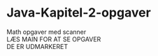 # Java-Kapitel-2-opgaver
Math opgaver med scanner
<br/>
 LÆS MAIN FOR AT SE OPGAVER
 <br/>
 DE ER UDMARKERET
